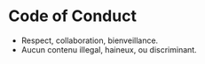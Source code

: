 # Code of Conduct

* Respect, collaboration, bienveillance.
* Aucun contenu illegal, haineux, ou discriminant.
